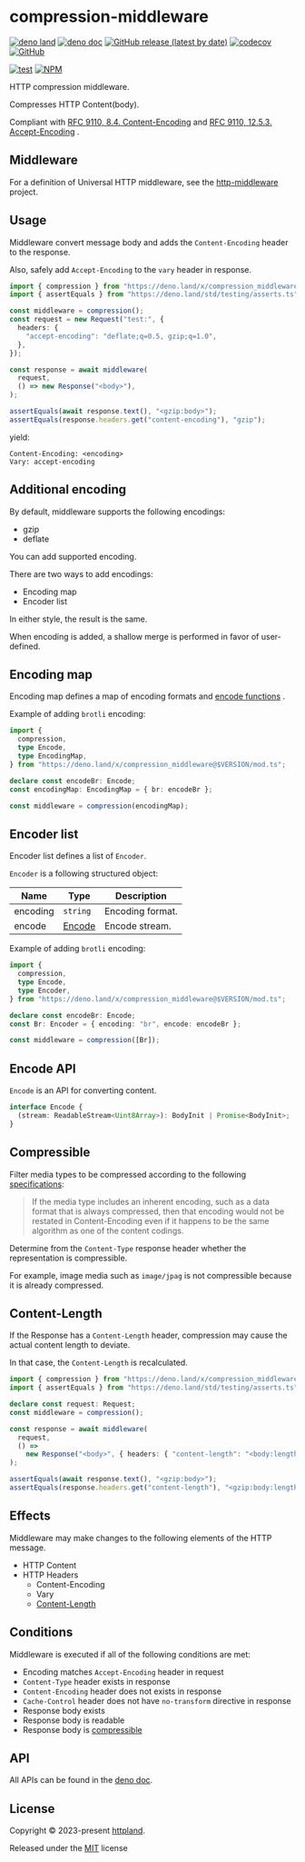 # compression-middleware

[![deno land](http://img.shields.io/badge/available%20on-deno.land/x-lightgrey.svg?logo=deno)](https://deno.land/x/compression_middleware)
[![deno doc](https://doc.deno.land/badge.svg)](https://doc.deno.land/https/deno.land/x/compression_middleware/mod.ts)
[![GitHub release (latest by date)](https://img.shields.io/github/v/release/httpland/compression-middleware)](https://github.com/httpland/compression-middleware/releases)
[![codecov](https://codecov.io/github/httpland/compression-middleware/branch/main/graph/badge.svg)](https://codecov.io/gh/httpland/compression-middleware)
[![GitHub](https://img.shields.io/github/license/httpland/compression-middleware)](https://github.com/httpland/compression-middleware/blob/main/LICENSE)

[![test](https://github.com/httpland/compression-middleware/actions/workflows/test.yaml/badge.svg)](https://github.com/httpland/compression-middleware/actions/workflows/test.yaml)
[![NPM](https://nodei.co/npm/@httpland/compression-middleware.png?mini=true)](https://nodei.co/npm/@httpland/compression-middleware/)

HTTP compression middleware.

Compresses HTTP Content(body).

Compliant with
[RFC 9110, 8.4. Content-Encoding](https://www.rfc-editor.org/rfc/rfc9110.html#section-8.4)
and
[RFC 9110, 12.5.3. Accept-Encoding](https://www.rfc-editor.org/rfc/rfc9110.html#name-accept-encoding)
.

## Middleware

For a definition of Universal HTTP middleware, see the
[http-middleware](https://github.com/httpland/http-middleware) project.

## Usage

Middleware convert message body and adds the `Content-Encoding` header to the
response.

Also, safely add `Accept-Encoding` to the `vary` header in response.

```ts
import { compression } from "https://deno.land/x/compression_middleware@$VERSION/mod.ts";
import { assertEquals } from "https://deno.land/std/testing/asserts.ts";

const middleware = compression();
const request = new Request("test:", {
  headers: {
    "accept-encoding": "deflate;q=0.5, gzip;q=1.0",
  },
});

const response = await middleware(
  request,
  () => new Response("<body>"),
);

assertEquals(await response.text(), "<gzip:body>");
assertEquals(response.headers.get("content-encoding"), "gzip");
```

yield:

```http
Content-Encoding: <encoding>
Vary: accept-encoding
```

## Additional encoding

By default, middleware supports the following encodings:

- gzip
- deflate

You can add supported encoding.

There are two ways to add encodings:

- Encoding map
- Encoder list

In either style, the result is the same.

When encoding is added, a shallow merge is performed in favor of user-defined.

## Encoding map

Encoding map defines a map of encoding formats and
[encode functions](#encode-api) .

Example of adding `brotli` encoding:

```ts
import {
  compression,
  type Encode,
  type EncodingMap,
} from "https://deno.land/x/compression_middleware@$VERSION/mod.ts";

declare const encodeBr: Encode;
const encodingMap: EncodingMap = { br: encodeBr };

const middleware = compression(encodingMap);
```

## Encoder list

Encoder list defines a list of `Encoder`.

`Encoder` is a following structured object:

| Name     | Type                  | Description      |
| -------- | --------------------- | ---------------- |
| encoding | `string`              | Encoding format. |
| encode   | [Encode](#encode-api) | Encode stream.   |

Example of adding `brotli` encoding:

```ts
import {
  compression,
  type Encode,
  type Encoder,
} from "https://deno.land/x/compression_middleware@$VERSION/mod.ts";

declare const encodeBr: Encode;
const Br: Encoder = { encoding: "br", encode: encodeBr };

const middleware = compression([Br]);
```

## Encode API

`Encode` is an API for converting content.

```ts
interface Encode {
  (stream: ReadableStream<Uint8Array>): BodyInit | Promise<BodyInit>;
}
```

## Compressible

Filter media types to be compressed according to the following
[specifications](https://www.rfc-editor.org/rfc/rfc9110.html#section-8.4-8):

> If the media type includes an inherent encoding, such as a data format that is
> always compressed, then that encoding would not be restated in
> Content-Encoding even if it happens to be the same algorithm as one of the
> content codings.

Determine from the `Content-Type` response header whether the representation is
compressible.

For example, image media such as `image/jpag` is not compressible because it is
already compressed.

## Content-Length

If the Response has a `Content-Length` header, compression may cause the actual
content length to deviate.

In that case, the `Content-Length` is recalculated.

```ts
import { compression } from "https://deno.land/x/compression_middleware@$VERSION/mod.ts";
import { assertEquals } from "https://deno.land/std/testing/asserts.ts";

declare const request: Request;
const middleware = compression();

const response = await middleware(
  request,
  () =>
    new Response("<body>", { headers: { "content-length": "<body:length>" } }),
);

assertEquals(await response.text(), "<gzip:body>");
assertEquals(response.headers.get("content-length"), "<gzip:body:length>");
```

## Effects

Middleware may make changes to the following elements of the HTTP message.

- HTTP Content
- HTTP Headers
  - Content-Encoding
  - Vary
  - [Content-Length](#content-length)

## Conditions

Middleware is executed if all of the following conditions are met:

- Encoding matches `Accept-Encoding` header in request
- `Content-Type` header exists in response
- `Content-Encoding` header does not exists in response
- `Cache-Control` header does not have `no-transform` directive in response
- Response body exists
- Response body is readable
- Response body is [compressible](#compressible)

## API

All APIs can be found in the
[deno doc](https://doc.deno.land/https/deno.land/x/compression_middleware/mod.ts).

## License

Copyright © 2023-present [httpland](https://github.com/httpland).

Released under the [MIT](./LICENSE) license
